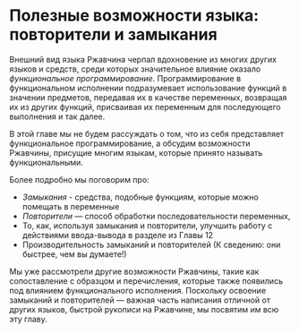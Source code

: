 # Полезные  возможности языка: повторители и замыкания

Внешний вид языка Ржавчина черпал вдохновение из многих других языков и средств, среди которых значительное влияние оказало _функциональное программирование_. Программирование в функциональном исполнении подразумевает использование функций в значении предметов, передавая их в качестве переменных, возвращая их из других функций, присваивая их переменным для последующего выполнения и так далее.

В этой главе мы не будем рассуждать о том, что из себя представляет функциональное программирование, а обсудим возможности Ржавчины, присущие многим языкам, которые принято называть функциональными.

Более подробно мы поговорим про:

- _Замыкания_ - средства, подобные функциям, которые можно помещать в переменные
- _Повторители_ — способ обработки последовательности переменных,
- То, как, используя замыкания и повторители, улучшить работу с действиями ввода-вывода в разделе из Главы 12
- Производительность замыканий и повторителей (К сведению: они быстрее, чем вы думаете!)

Мы уже рассмотрели другие возможности Ржавчины, такие как сопоставление с образцом и перечисления, которые также появились под влиянием функционального исполнения. Поскольку освоение замыканий и повторителей — важная часть написания отличной от других языков, быстрой рукописи на Ржавчине, мы посвятим им всю эту главу.
